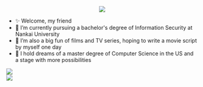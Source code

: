 <p align="center">
  <img src="https://readme-typing-svg.demolab.com/?lines=👋+I'm+ErwinZhou;Welcome+to+my+Rivendell" />
</p>

- ✨ Welcome, my friend
- 🌱 I’m currently pursuing a bachelor's degree of Information Security at Nankai University 
- 💞️ I’m also a big fun of films and TV series, hoping to write a movie script by myself one day
- 🔭 I hold dreams of a master degree of Computer Science in the US and a stage with more possibilities

<div style="text-align: center;">
  <img src="https://github-readme-stats.vercel.app/api?username=ErwinZhou&show_icons=true&theme=tokyonight" style="display: block; margin: 0 auto;" />
  <img src="https://github-readme-stats.vercel.app/api/top-langs/?username=ErwinZhou&layout=compact" style="display: block; margin: 0 auto;" />
</div>

<!---
ErwinZhou/ErwinZhou is a ✨ special ✨ repository because its `README.md` (this file) appears on your GitHub profile.
You can click the Preview link to take a look at your changes.
--->
